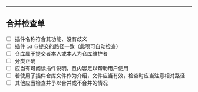 <!-- 撰写您想附加的信息 -->
<!-- Write your own things -->

---

<!-- 供仓库维护者检查使用，勿动 -->
<!-- For repo maintainers, do not modify -->
## 合并检查单

- [ ] 插件名称符合其功能、没有歧义
- [ ] 插件 `id` 与提交的路径一致（此项可自动检查）
- [ ] 仓库属于提交者本人或本人为仓库维护者
- [ ] 分类正确
- [ ] 应当有可阅读插件说明，且内容足以帮助用户使用
- [ ] 若使用了插件仓库文件作为介绍，文件应当有效，检查时应当注意相对路径
- [ ] 其他应当检查并予以合并或不合并的情况

